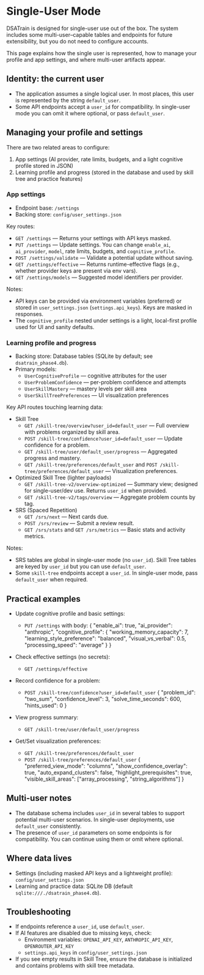 # Single-User Mode

DSATrain is designed for single-user use out of the box. The system includes some multi-user–capable tables and endpoints for future extensibility, but you do not need to configure accounts.

This page explains how the single user is represented, how to manage your profile and app settings, and where multi-user artifacts appear.

## Identity: the current user

- The application assumes a single logical user. In most places, this user is represented by the string `default_user`.
- Some API endpoints accept a `user_id` for compatibility. In single-user mode you can omit it where optional, or pass `default_user`.

## Managing your profile and settings

There are two related areas to configure:

1) App settings (AI provider, rate limits, budgets, and a light cognitive profile stored in JSON)
2) Learning profile and progress (stored in the database and used by skill tree and practice features)

### App settings

- Endpoint base: `/settings`
- Backing store: `config/user_settings.json`

Key routes:
- `GET /settings` — Returns your settings with API keys masked.
- `PUT /settings` — Update settings. You can change `enable_ai`, `ai_provider`, `model`, rate limits, budgets, and `cognitive_profile`.
- `POST /settings/validate` — Validate a potential update without saving.
- `GET /settings/effective` — Returns runtime-effective flags (e.g., whether provider keys are present via env vars).
- `GET /settings/models` — Suggested model identifiers per provider.

Notes:
- API keys can be provided via environment variables (preferred) or stored in `user_settings.json` (`settings.api_keys`). Keys are masked in responses.
- The `cognitive_profile` nested under settings is a light, local-first profile used for UI and sanity defaults.

### Learning profile and progress

- Backing store: Database tables (SQLite by default; see `dsatrain_phase4.db`).
- Primary models:
  - `UserCognitiveProfile` — cognitive attributes for the user
  - `UserProblemConfidence` — per-problem confidence and attempts
  - `UserSkillMastery` — mastery levels per skill area
  - `UserSkillTreePreferences` — UI visualization preferences

Key API routes touching learning data:
- Skill Tree
  - `GET /skill-tree/overview?user_id=default_user` — Full overview with problems organized by skill area.
  - `POST /skill-tree/confidence?user_id=default_user` — Update confidence for a problem.
  - `GET /skill-tree/user/default_user/progress` — Aggregated progress and mastery.
  - `GET /skill-tree/preferences/default_user` and `POST /skill-tree/preferences/default_user` — Visualization preferences.
- Optimized Skill Tree (lighter payloads)
  - `GET /skill-tree-v2/overview-optimized` — Summary view; designed for single-user/dev use. Returns `user_id` when provided.
  - `GET /skill-tree-v2/tags/overview` — Aggregate problem counts by tag.
- SRS (Spaced Repetition)
  - `GET /srs/next` — Next cards due.
  - `POST /srs/review` — Submit a review result.
  - `GET /srs/stats` and `GET /srs/metrics` — Basic stats and activity metrics.

Notes:
- SRS tables are global in single-user mode (no `user_id`). Skill Tree tables are keyed by `user_id` but you can use `default_user`.
- Some `skill-tree` endpoints accept a `user_id`. In single-user mode, pass `default_user` when required.

## Practical examples

- Update cognitive profile and basic settings:
  - `PUT /settings` with body:
    {
      "enable_ai": true,
      "ai_provider": "anthropic",
      "cognitive_profile": {
        "working_memory_capacity": 7,
        "learning_style_preference": "balanced",
        "visual_vs_verbal": 0.5,
        "processing_speed": "average"
      }
    }

- Check effective settings (no secrets):
  - `GET /settings/effective`

- Record confidence for a problem:
  - `POST /skill-tree/confidence?user_id=default_user`
    {
      "problem_id": "two_sum",
      "confidence_level": 3,
      "solve_time_seconds": 600,
      "hints_used": 0
    }

- View progress summary:
  - `GET /skill-tree/user/default_user/progress`

- Get/Set visualization preferences:
  - `GET /skill-tree/preferences/default_user`
  - `POST /skill-tree/preferences/default_user`
    {
      "preferred_view_mode": "columns",
      "show_confidence_overlay": true,
      "auto_expand_clusters": false,
      "highlight_prerequisites": true,
      "visible_skill_areas": ["array_processing", "string_algorithms"]
    }

## Multi-user notes

- The database schema includes `user_id` in several tables to support potential multi-user scenarios. In single-user deployments, use `default_user` consistently.
- The presence of `user_id` parameters on some endpoints is for compatibility. You can continue using them or omit where optional.

## Where data lives

- Settings (including masked API keys and a lightweight profile): `config/user_settings.json`
- Learning and practice data: SQLite DB (default `sqlite:///./dsatrain_phase4.db`).

## Troubleshooting

- If endpoints reference a `user_id`, use `default_user`.
- If AI features are disabled due to missing keys, check:
  - Environment variables: `OPENAI_API_KEY`, `ANTHROPIC_API_KEY`, `OPENROUTER_API_KEY`
  - `settings.api_keys` in `config/user_settings.json`
- If you see empty results in Skill Tree, ensure the database is initialized and contains problems with skill tree metadata.
